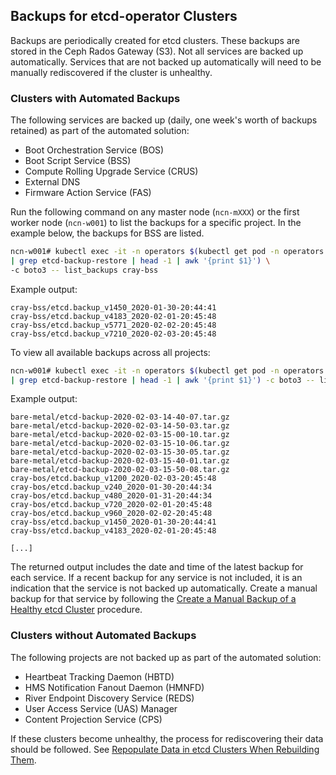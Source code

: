 ## Backups for etcd-operator Clusters

Backups are periodically created for etcd clusters. These backups are stored in the Ceph Rados Gateway \(S3\). Not all services are backed up automatically. Services that are not backed up automatically will need to be manually rediscovered if the cluster is unhealthy.

### Clusters with Automated Backups

The following services are backed up \(daily, one week's worth of backups retained\) as part of the automated solution:

- Boot Orchestration Service \(BOS\)
- Boot Script Service \(BSS\)
- Compute Rolling Upgrade Service \(CRUS\)
- External DNS
- Firmware Action Service \(FAS\)

Run the following command on any master node \(`ncn-mXXX`\) or the first worker node \(`ncn-w001`\) to list the backups for a specific project. In the example below, the backups for BSS are listed.

```bash
ncn-w001# kubectl exec -it -n operators $(kubectl get pod -n operators \
| grep etcd-backup-restore | head -1 | awk '{print $1}') \
-c boto3 -- list_backups cray-bss
```

Example output:

```
cray-bss/etcd.backup_v1450_2020-01-30-20:44:41
cray-bss/etcd.backup_v4183_2020-02-01-20:45:48
cray-bss/etcd.backup_v5771_2020-02-02-20:45:48
cray-bss/etcd.backup_v7210_2020-02-03-20:45:48
```

To view all available backups across all projects:

```bash
ncn-w001# kubectl exec -it -n operators $(kubectl get pod -n operators \
| grep etcd-backup-restore | head -1 | awk '{print $1}') -c boto3 -- list_backups ""
```

Example output:

```
bare-metal/etcd-backup-2020-02-03-14-40-07.tar.gz
bare-metal/etcd-backup-2020-02-03-14-50-03.tar.gz
bare-metal/etcd-backup-2020-02-03-15-00-10.tar.gz
bare-metal/etcd-backup-2020-02-03-15-10-06.tar.gz
bare-metal/etcd-backup-2020-02-03-15-30-05.tar.gz
bare-metal/etcd-backup-2020-02-03-15-40-01.tar.gz
bare-metal/etcd-backup-2020-02-03-15-50-08.tar.gz
cray-bos/etcd.backup_v1200_2020-02-03-20:45:48
cray-bos/etcd.backup_v240_2020-01-30-20:44:34
cray-bos/etcd.backup_v480_2020-01-31-20:44:34
cray-bos/etcd.backup_v720_2020-02-01-20:45:48
cray-bos/etcd.backup_v960_2020-02-02-20:45:48
cray-bss/etcd.backup_v1450_2020-01-30-20:44:41
cray-bss/etcd.backup_v4183_2020-02-01-20:45:48

[...]
```

The returned output includes the date and time of the latest backup for each service. If a recent backup for any service is not included, it is an indication that the service is not backed up automatically. Create a manual backup for that service by following the [Create a Manual Backup of a Healthy etcd Cluster](Create_a_Manual_Backup_of_a_Healthy_etcd_Cluster.md) procedure.

### Clusters without Automated Backups

The following projects are not backed up as part of the automated solution:

- Heartbeat Tracking Daemon \(HBTD\)
- HMS Notification Fanout Daemon \(HMNFD\)
- River Endpoint Discovery Service \(REDS\)
- User Access Service \(UAS\) Manager
- Content Projection Service \(CPS\)

If these clusters become unhealthy, the process for rediscovering their data should be followed. See [Repopulate Data in etcd Clusters When Rebuilding Them](Repopulate_Data_in_etcd_Clusters_When_Rebuilding_Them.md).



